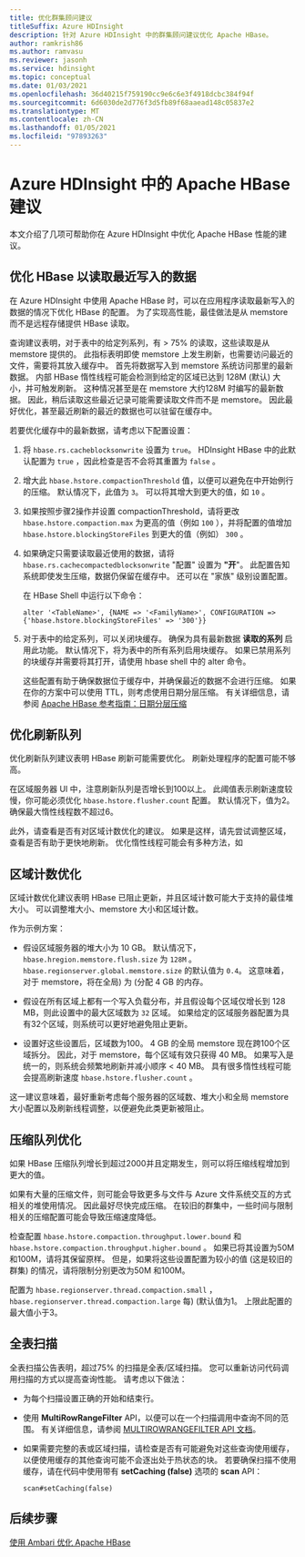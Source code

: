 ```yaml
---
title: 优化群集顾问建议
titleSuffix: Azure HDInsight
description: 针对 Azure HDInsight 中的群集顾问建议优化 Apache HBase。
author: ramkrish86
ms.author: ramvasu
ms.reviewer: jasonh
ms.service: hdinsight
ms.topic: conceptual
ms.date: 01/03/2021
ms.openlocfilehash: 36d40215f759190cc9e6c6e3f4918dcbc384f94f
ms.sourcegitcommit: 6d6030de2d776f3d5fb89f68aaead148c05837e2
ms.translationtype: MT
ms.contentlocale: zh-CN
ms.lasthandoff: 01/05/2021
ms.locfileid: "97893263"
---
```

# <a name="apache-hbase-advisories-in-azure-hdinsight"></a>Azure HDInsight 中的 Apache HBase 建议

本文介绍了几项可帮助你在 Azure HDInsight 中优化 Apache HBase 性能的建议。 

## <a name="optimize-hbase-to-read-most-recently-written-data"></a>优化 HBase 以读取最近写入的数据

在 Azure HDInsight 中使用 Apache HBase 时，可以在应用程序读取最新写入的数据的情况下优化 HBase 的配置。 为了实现高性能，最佳做法是从 memstore 而不是远程存储提供 HBase 读取。

查询建议表明，对于表中的给定列系列，有 > 75% 的读取，这些读取是从 memstore 提供的。 此指标表明即使 memstore 上发生刷新，也需要访问最近的文件，需要将其放入缓存中。 首先将数据写入到 memstore 系统访问那里的最新数据。 内部 HBase 惰性线程可能会检测到给定的区域已达到 128M (默认) 大小，并可触发刷新。 这种情况甚至是在 memstore 大约128M 时编写的最新数据。 因此，稍后读取这些最近记录可能需要读取文件而不是 memstore。 因此最好优化，甚至最近刷新的最近的数据也可以驻留在缓存中。

若要优化缓存中的最新数据，请考虑以下配置设置：

1. 将 `hbase.rs.cacheblocksonwrite` 设置为 `true`。 HDInsight HBase 中的此默认配置为 `true` ，因此检查是否不会将其重置为 `false` 。

2. 增大此 `hbase.hstore.compactionThreshold` 值，以便可以避免在中开始例行的压缩。 默认情况下，此值为 `3`。 可以将其增大到更大的值，如 `10` 。

3. 如果按照步骤2操作并设置 compactionThreshold，请将更改 `hbase.hstore.compaction.max` 为更高的值（例如 `100` ），并将配置的值增加 `hbase.hstore.blockingStoreFiles` 到更大的值（例如） `300` 。

4. 如果确定只需要读取最近使用的数据，请将 `hbase.rs.cachecompactedblocksonwrite` "配置" 设置为 **"开**"。 此配置告知系统即使发生压缩，数据仍保留在缓存中。 还可以在 "家族" 级别设置配置。 

   在 HBase Shell 中运行以下命令：
   
   ```
   alter '<TableName>', {NAME => '<FamilyName>', CONFIGURATION => {'hbase.hstore.blockingStoreFiles' => '300'}}
   ```

5. 对于表中的给定系列，可以关闭块缓存。 确保为具有最新数据 **读取的系列** 启用此功能。 默认情况下，将为表中的所有系列启用块缓存。 如果已禁用系列的块缓存并需要将其打开，请使用 hbase shell 中的 alter 命令。

   这些配置有助于确保数据位于缓存中，并确保最近的数据不会进行压缩。 如果在你的方案中可以使用 TTL，则考虑使用日期分层压缩。 有关详细信息，请参阅 [Apache HBase 参考指南：日期分层压缩](https://hbase.apache.org/book.html#ops.date.tiered)  

## <a name="optimize-the-flush-queue"></a>优化刷新队列

优化刷新队列建议表明 HBase 刷新可能需要优化。 刷新处理程序的配置可能不够高。

在区域服务器 UI 中，注意刷新队列是否增长到100以上。 此阈值表示刷新速度较慢，你可能必须优化   `hbase.hstore.flusher.count` 配置。 默认情况下，值为2。 确保最大惰性线程数不超过6。

此外，请查看是否有对区域计数优化的建议。 如果是这样，请先尝试调整区域，查看是否有助于更快地刷新。 优化惰性线程可能会有多种方法，如 

## <a name="region-count-tuning"></a>区域计数优化

区域计数优化建议表明 HBase 已阻止更新，并且区域计数可能大于支持的最佳堆大小。 可以调整堆大小、memstore 大小和区域计数。

作为示例方案：

- 假设区域服务器的堆大小为 10 GB。 默认情况下， `hbase.hregion.memstore.flush.size` 为 `128M` 。 `hbase.regionserver.global.memstore.size` 的默认值为 `0.4`。 这意味着，对于 memstore，将在全局) 为 (分配 4 GB 的内存。

- 假设在所有区域上都有一个写入负载分布，并且假设每个区域仅增长到 128 MB，则此设置中的最大区域数为 `32` 区域。 如果给定的区域服务器配置为具有32个区域，则系统可以更好地避免阻止更新。

- 设置好这些设置后，区域数为100。 4 GB 的全局 memstore 现在跨100个区域拆分。 因此，对于 memstore，每个区域有效只获得 40 MB。 如果写入是统一的，则系统会频繁地刷新并减小顺序 < 40 MB。 具有很多惰性线程可能会提高刷新速度 `hbase.hstore.flusher.count` 。

这一建议意味着，最好重新考虑每个服务器的区域数、堆大小和全局 memstore 大小配置以及刷新线程调整，以便避免此类更新被阻止。

## <a name="compaction-queue-tuning"></a>压缩队列优化

如果 HBase 压缩队列增长到超过2000并且定期发生，则可以将压缩线程增加到更大的值。

如果有大量的压缩文件，则可能会导致更多与文件与 Azure 文件系统交互的方式相关的堆使用情况。 因此最好尽快完成压缩。 在较旧的群集中，一些时间与限制相关的压缩配置可能会导致压缩速度降低。

检查配置 `hbase.hstore.compaction.throughput.lower.bound` 和 `hbase.hstore.compaction.throughput.higher.bound` 。 如果已将其设置为50M 和100M，请将其保留原样。 但是，如果将这些设置配置为较小的值 (这是较旧的群集) 的情况，请将限制分别更改为50M 和100M。

配置为 `hbase.regionserver.thread.compaction.small` ， `hbase.regionserver.thread.compaction.large` 每)  (默认值为1。
上限此配置的最大值小于3。

## <a name="full-table-scan"></a>全表扫描

全表扫描公告表明，超过75% 的扫描是全表/区域扫描。 您可以重新访问代码调用扫描的方式以提高查询性能。 请考虑以下做法：

* 为每个扫描设置正确的开始和结束行。

* 使用 **MultiRowRangeFilter** API，以便可以在一个扫描调用中查询不同的范围。 有关详细信息，请参阅 [MULTIROWRANGEFILTER API 文档](https://hbase.apache.org/2.1/apidocs/org/apache/hadoop/hbase/filter/MultiRowRangeFilter.html)。

* 如果需要完整的表或区域扫描，请检查是否有可能避免对这些查询使用缓存，以便使用缓存的其他查询可能不会逐出处于热状态的块。 若要确保扫描不使用缓存，请在代码中使用带有 **setCaching (false)** 选项的 **scan** API： 

   ```
   scan#setCaching(false)
   ```
   
## <a name="next-steps"></a>后续步骤

[使用 Ambari 优化 Apache HBase](../optimize-hbase-ambari.md)
